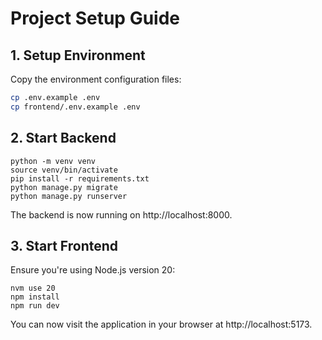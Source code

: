 # Project Setup Guide

## 1. Setup Environment

Copy the environment configuration files:

```bash
cp .env.example .env
cp frontend/.env.example .env
```


## 2. Start Backend

```
python -m venv venv
source venv/bin/activate
pip install -r requirements.txt
python manage.py migrate
python manage.py runserver
```
The backend is now running on http://localhost:8000.

## 3. Start Frontend
Ensure you're using Node.js version 20:

```
nvm use 20
npm install
npm run dev
```
You can now visit the application in your browser at http://localhost:5173.
